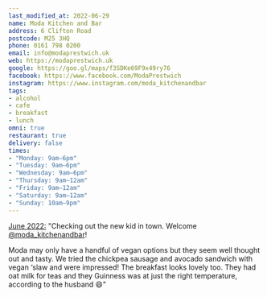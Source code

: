 ```yaml
---
last_modified_at: 2022-06-29
name: Moda Kitchen and Bar
address: 6 Clifton Road
postcode: M25 3HQ
phone: 0161 798 0200
email: info@modaprestwich.uk
web: https://modaprestwich.uk
google: https://goo.gl/maps/f3SDKe69F9x49ry76
facebook: https://www.facebook.com/ModaPrestwich
instagram: https://www.instagram.com/moda_kitchenandbar
tags:
- alcohol
- cafe
- breakfast
- lunch
omni: true
restaurant: true
delivery: false
times:
- "Monday: 9am–6pm"
- "Tuesday: 9am–6pm"
- "Wednesday: 9am–6pm"
- "Thursday: 9am–12am"
- "Friday: 9am–12am"
- "Saturday: 9am–12am"
- "Sunday: 10am–9pm"
---
```


[June 2022:](https://www.instagram.com/p/CfY5yOTN2dO) "Checking out the new kid in town. Welcome [@moda_kitchenandbar](https://www.instagram.com/moda_kitchenandbar)!

Moda may only have a handful of vegan options but they seem well thought out and tasty. We tried the chickpea sausage and avocado sandwich with vegan ‘slaw and were impressed! The breakfast looks lovely too. They had oat milk for teas and they Guinness was at just the right temperature, according to the husband 😄"
